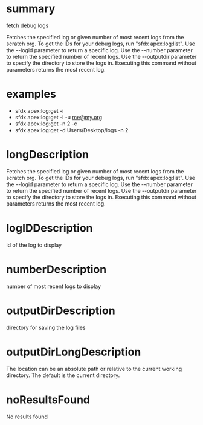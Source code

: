 # summary

fetch debug logs

Fetches the specified log or given number of most recent logs from the scratch org.
To get the IDs for your debug logs, run "sfdx apex:log:list".
Use the --logid parameter to return a specific log.
Use the --number parameter to return the specified number of recent logs.
Use the --outputdir parameter to specify the directory to store the logs in.
Executing this command without parameters returns the most recent log.

# examples

- sfdx apex:log:get -i <log id>
- sfdx apex:log:get -i <log id> -u me@my.org
- sfdx apex:log:get -n 2 -c
- sfdx apex:log:get -d Users/Desktop/logs -n 2

# longDescription

Fetches the specified log or given number of most recent logs from the scratch org.
To get the IDs for your debug logs, run "sfdx apex:log:list".
Use the --logid parameter to return a specific log.
Use the --number parameter to return the specified number of recent logs.
Use the --outputdir parameter to specify the directory to store the logs in.
Executing this command without parameters returns the most recent log.

# logIDDescription

id of the log to display

# numberDescription

number of most recent logs to display

# outputDirDescription

directory for saving the log files

# outputDirLongDescription

The location can be an absolute path or relative to the current working directory. The default is the current directory.

# noResultsFound

No results found

